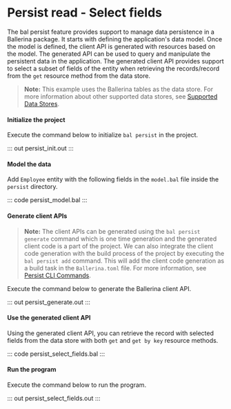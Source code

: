 # Persist read - Select fields

The bal persist feature provides support to manage data persistence in a Ballerina package. It starts with defining the application's data model. Once the model is defined, the client API is generated with resources based on the model. The generated API can be used to query and manipulate the persistent data in the application.
The generated client API provides support to select a subset of fields of the entity when retrieving the records/record from the `get` resource method from the data store.

> **Note:** This example uses the Ballerina tables as the data store. For more information about other supported data stores, see [Supported Data Stores](/learn/supported-data-stores/).

#### Initialize the project
Execute the command below to initialize `bal persist` in the project.

::: out persist_init.out :::

#### Model the data
Add `Employee` entity with the following fields in the `model.bal` file inside the `persist` directory.

::: code persist_model.bal :::

#### Generate client APIs
> **Note:** The client APIs can be generated using the `bal persist generate` command which is one time generation and the generated client code is a part of the project. We can also integrate the client code generation with the build process of the project by executing the `bal persist add` command. This will add the client code generation as a build task in the `Ballerina.toml` file. For more information, see [Persist CLI Commands](learn/persist-cli-tool/).

Execute the command below to generate the Ballerina client API.

::: out persist_generate.out :::

#### Use the generated client API
Using the generated client API, you can retrieve the record with selected fields from the data store with both `get` and `get by key` resource methods.

::: code persist_select_fields.bal :::

#### Run the program
Execute the command below to run the program.

::: out persist_select_fields.out :::
